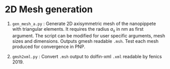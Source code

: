# 2D Mesh generation

1. `gen_mesh_a.py` : Generate 2D axisymmetric mesh of the nanopippete with triangular elements. It requires the radius $`a_{s}`$ in nm as first argument. The script can be modified for user specific arguments, mesh sizes and dimensions. Outputs gmesh readable `.msh`. Test each mesh produced for convergence in PNP.

2. `gmsh2xml.py` : Convert `.msh` output to dolfin-xml `.xml` readable by fenics 2019. 